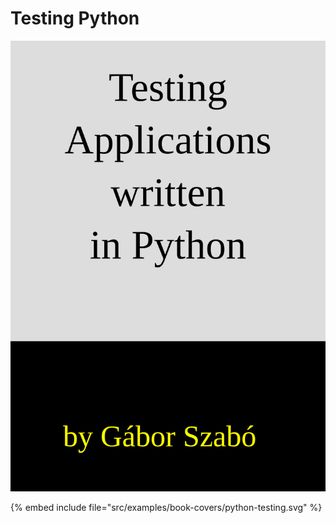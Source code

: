 # Testing Python

![Testing Python](../examples/book-covers/python-testing.svg)

{% embed include file="src/examples/book-covers/python-testing.svg" %}



